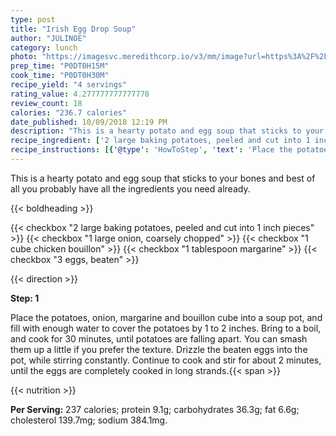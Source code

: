 ```yaml
---
type: post
title: "Irish Egg Drop Soup"
author: "JULINOE"
category: lunch
photo: "https://imagesvc.meredithcorp.io/v3/mm/image?url=https%3A%2F%2Fimages.media-allrecipes.com%2Fuserphotos%2F362106.jpg"
prep_time: "P0DT0H15M"
cook_time: "P0DT0H30M"
recipe_yield: "4 servings"
rating_value: 4.277777777777778
review_count: 18
calories: "236.7 calories"
date_published: 10/09/2018 12:19 PM
description: "This is a hearty potato and egg soup that sticks to your bones and best of all you probably have all the ingredients you need already."
recipe_ingredient: ['2 large baking potatoes, peeled and cut into 1 inch pieces', '1 large onion, coarsely chopped', '1 cube chicken bouillon', '1 tablespoon margarine', '3 eggs, beaten']
recipe_instructions: [{'@type': 'HowToStep', 'text': 'Place the potatoes, onion, margarine and bouillon cube into a soup pot, and fill with enough water to cover the potatoes by 1 to 2 inches. Bring to a boil, and cook for 30 minutes, until potatoes are falling apart. You can smash them up a little if you prefer the texture. Drizzle the beaten eggs into the pot, while stirring constantly. Continue to cook and stir for about 2 minutes, until the eggs are completely cooked in long strands.\n'}]
---
```


This is a hearty potato and egg soup that sticks to your bones and best of all you probably have all the ingredients you need already. 

{{< boldheading >}}

{{< checkbox "2 large baking potatoes, peeled and cut into 1 inch pieces" >}}
{{< checkbox "1 large onion, coarsely chopped" >}}
{{< checkbox "1 cube chicken bouillon" >}}
{{< checkbox "1 tablespoon margarine" >}}
{{< checkbox "3  eggs, beaten" >}}


{{< direction >}}

**Step: 1**

Place the potatoes, onion, margarine and bouillon cube into a soup pot, and fill with enough water to cover the potatoes by 1 to 2 inches. Bring to a boil, and cook for 30 minutes, until potatoes are falling apart. You can smash them up a little if you prefer the texture. Drizzle the beaten eggs into the pot, while stirring constantly. Continue to cook and stir for about 2 minutes, until the eggs are completely cooked in long strands.{{< span >}}

{{< nutrition >}}

**Per Serving:** 237 calories; protein 9.1g; carbohydrates 36.3g; fat 6.6g; cholesterol 139.7mg; sodium 384.1mg.
